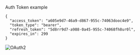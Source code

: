 Auth Token example
```
{
  "access_token": "a605e9d7-46a9-d867-955c-74063dooc4e9",
  "token_type": "bearer",
  "refresh_token": "5d8rr9d7-a988-0a45-955c-74068fh8ur0l",
  "expires_in": 299
}
```


![OAuth2](https://user-images.githubusercontent.com/57291261/101647523-2a010e00-3a7c-11eb-8e0d-2a2884516892.PNG)
